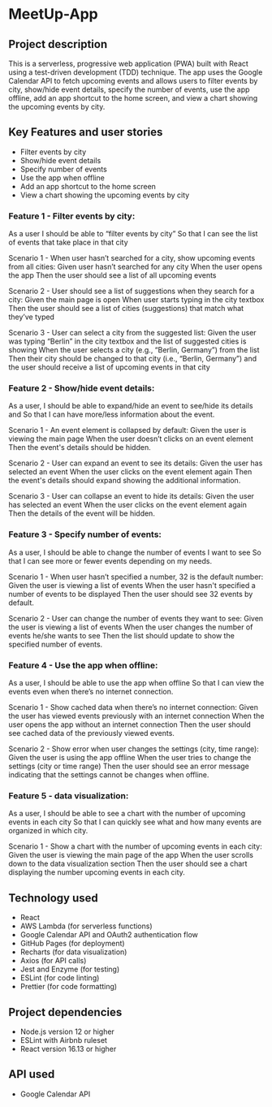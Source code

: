 # MeetUp-App

## Project description
This is a serverless, progressive web application (PWA) built with React using a test-driven development (TDD) technique. The app uses the Google Calendar API to fetch upcoming events and allows users to filter events by city, show/hide event details, specify the number of events, use the app offline, add an app shortcut to the home screen, and view a chart showing the upcoming events by city.

## Key Features and user stories
- Filter events by city
- Show/hide event details
- Specify number of events
- Use the app when offline
- Add an app shortcut to the home screen
- View a chart showing the upcoming events by city

### Feature 1 - Filter events by city:

As a user
I should be able to “filter events by city”
So that I can see the list of events that take place in that city

Scenario 1 - When user hasn’t searched for a city, show upcoming events from all cities:
Given user hasn’t searched for any city
When the user opens the app
Then the user should see a list of all upcoming events

Scenario 2 - User should see a list of suggestions when they search for a city:
Given the main page is open
When user starts typing in the city textbox
Then the user should see a list of cities (suggestions) that match what they’ve typed

Scenario 3 - User can select a city from the suggested list:
Given the user was typing “Berlin” in the city textbox and the list of suggested cities is showing
When the user selects a city (e.g., “Berlin, Germany”) from the list
Then their city should be changed to that city (i.e., “Berlin, Germany”) and the user should receive a list of upcoming events in that city

### Feature 2 - Show/hide event details:

As a user,
I should be able to expand/hide an event to see/hide its details and 
So that I can have more/less information about the event. 

Scenario 1 - An event element is collapsed by default:
Given the user is viewing the main page
When the user doesn’t clicks on an event element
Then the event's details should be hidden. 

Scenario 2 - User can expand an event to see its details:
Given the user has selected an event
When the user clicks on the event element again
Then the event's details should expand showing the additional information.

Scenario 3 - User can collapse an event to hide its details:
Given the user has selected an event
When the user clicks on the event element again
Then the details of the event will be hidden. 
 
### Feature 3 - Specify number of events:

As a user,
I should be able to change the number of events I want to see
So that I can see more or fewer events depending on my needs.

Scenario 1 - When user hasn’t specified a number, 32 is the default number:
Given the user is viewing a list of events
When the user hasn't specified a number of events to be displayed
Then the user should see 32 events by default.

Scenario 2 - User can change the number of events they want to see:
Given the user is viewing a list of events
When the user changes the number of events he/she wants to see
Then the list should update to show the specified number of events.

### Feature 4 - Use the app when offline:

As a user,
I should be able to use the app when offline
So that I can view the events even when there’s no internet connection.

Scenario 1 - Show cached data when there’s no internet connection:
Given the user has viewed events previously with an internet connection
When the user opens the app without an internet connection
Then the user should see cached data of the previously viewed events.

Scenario 2 - Show error when user changes the settings (city, time range):
Given the user is using the app offline
When the user tries to change the settings (city or time range)
Then the user should see an error message indicating that the settings cannot be changes when offline.

### Feature 5 - data visualization:

As a user,
I should be able to see a chart with the number of upcoming events in each city
So that I can quickly see what and how many events are organized in which city.

Scenario 1 - Show a chart with the number of upcoming events in each city:
Given the user is viewing the main page of the app
When the user scrolls down to the data visualization section
Then the user should see a chart displaying the number upcoming events in each city.


## Technology used
- React
- AWS Lambda (for serverless functions)
- Google Calendar API and OAuth2 authentication flow
- GitHub Pages (for deployment)
- Recharts (for data visualization)
- Axios (for API calls)
- Jest and Enzyme (for testing)
- ESLint (for code linting)
- Prettier (for code formatting)

## Project dependencies
- Node.js version 12 or higher
- ESLint with Airbnb ruleset
- React version 16.13 or higher

## API used
- Google Calendar API
